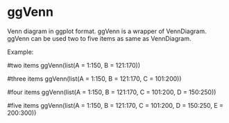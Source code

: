# ggVenn
Venn diagram in ggplot format.
ggVenn is a wrapper of VennDiagram.
ggVenn can be used two to five items as same as VennDiagram.

Example:

#two items
ggVenn(list(A = 1:150, B = 121:170))

#three items
ggVenn(list(A = 1:150, B = 121:170, C = 101:200))

#four items
ggVenn(list(A = 1:150, B = 121:170, C = 101:200, D = 150:250))

#five items
ggVenn(list(A = 1:150, B = 121:170, C = 101:200, D = 150:250, E = 200:300))
